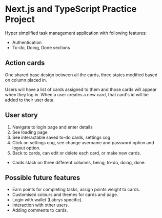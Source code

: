 # Next.js and TypeScript Practice Project

Hyper simplified task management application with following features:
- Authentication
- To-do, Doing, Done sections

## Action cards
One shared base design between all the cards, three states modified based on column placed in.

Users will have a list of cards assigned to them and those cards will appear when they log in. When a user creates a new card, that card's id will be added to their user data.


## User story
1. Navigate to login page and enter details
2. See loading page
3. See interactable saved to-do cards, settings cog
4. Click on settings cog, see change username and password option and logout option.
5. Back to cards, can edit or delete each card, or make new cards.
  - Cards stack on three different columns, being; to-do, doing, done.


## Possible future features
- Earn points for completing tasks, assign points weight to cards.
- Customised colours and themes for cards and page.
- Login with wallet (Labrys specific).
- Interaction with other users.
- Adding comments to cards.
